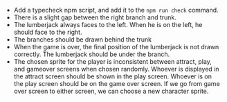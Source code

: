 * Add a typecheck npm script, and add it to the `npm run check` command.
* There is a slight gap between the right branch and trunk.
* The lumberjack always faces to the left. When he is on the left, he should face to the right.
* The branches should be drawn behind the trunk
* When the game is over, the final position of the lumberjack is not drawn correctly. The lumberjack should be under the branch.
* The chosen sprite for the player is inconsistent between attract, play, and gameover screens when chosen randomly. Whoever is displayed in the attract screen should be shown in the play screen. Whoever is on the play screen should be on the game over screen. If we go from game over screen to either screen, we can choose a new character sprite.